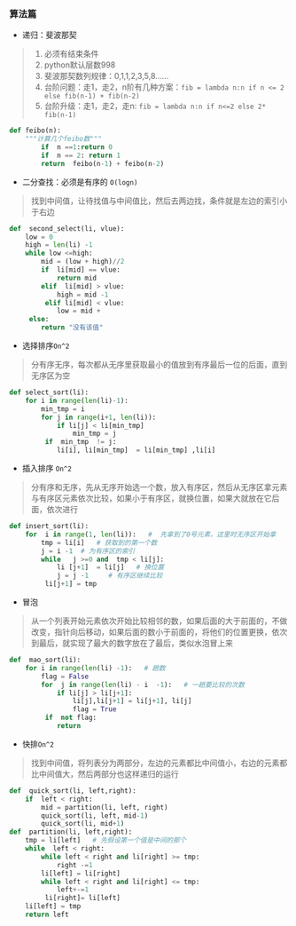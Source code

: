 ### 算法篇

- 递归：斐波那契

> 1. 必须有结束条件
> 2. python默认层数998
> 3. 斐波那契数列规律：0,1,1,2,3,5,8……
> 4. 台阶问题：走1，走2，n阶有几种方案：`fib = lambda n:n if n <= 2 else fib(n-1) + fib(n-2)`
> 5. 台阶升级：走1，走2，走n:  `fib = lambda n:n if n<=2 else 2* fib(n-1)`

```python
def feibo(n):
    """计算几个feibo数"""
    	if  n ==1:return 0   
        if  n == 2: return 1
        return  feibo(n-1) + feibo(n-2)
```

- 二分查找：必须是有序的    `O(logn)`

> 找到中间值，让待找值与中间值比，然后去两边找，条件就是左边的索引小于右边

```python
def  second_select(li, vlue):
    low = 0
    high = len(li) -1
    while low <=high:
        mid = (low + high)//2
        if  li[mid] == vlue:
            return mid
        elif  li[mid] > vlue:
            high = mid -1
         elif li[mid] < vlue:
            low = mid +
     else:
        return "没有该值"
```

- 选择排序`On^2`

> 分有序无序，每次都从无序里获取最小的值放到有序最后一位的后面，直到无序区为空

```python
def select_sort(li):
    for i in range(len(li)-1):
        min_tmp = i
        for j in range(i+1, len(li)):
            if li[j] < li[min_tmp]
            	min_tmp = j
         if  min_tmp  != j:
            li[i], li[min_tmp]  = li[min_tmp] ,li[i]
```

- 插入排序 `On^2`

> 分有序和无序，先从无序开始选一个数，放入有序区，然后从无序区拿元素与有序区元素依次比较，如果小于有序区，就换位置，如果大就放在它后面，依次进行

```python
def insert_sort(li):
    for  i in range(1, len(li)):   #  先拿到了0号元素，这里时无序区开始拿
        tmp = li[i]   # 获取到的第一个数
        j = i -1  # 为有序区的索引
        while   j >=0 and  tmp < li[j]:
            li [j+1]  = li[j]   # 换位置
            j = j -1     # 有序区继续比较
         li[j+1] = tmp
```

- 冒泡

> 从一个列表开始元素依次开始比较相邻的数，如果后面的大于前面的，不做改变，指针向后移动，如果后面的数小于前面的，将他们的位置更换，依次到最后，就实现了最大的数字放在了最后，类似水泡冒上来

```python
def  mao_sort(li):
    for i in range(len(li) -1):   # 趟数
        flag = False
        for  j in range(len(li) - i  -1):   # 一趟要比较的次数
            if li[j] > li[j+1]:
                li[j],li[j+1] = li[j+1], li[j]
                flag = True
         if  not flag:
            return 
```

- 快排`On^2`

> 找到中间值，将列表分为两部分，左边的元素都比中间值小，右边的元素都比中间值大，然后两部分也这样递归的运行

```python
def  quick_sort(li, left,right):
	if  left < right:
        mid = partition(li, left, right)
        quick_sort(li, left, mid-1)
        quick_sort(li, mid+1)
def  partition(li, left,right):
    tmp = li[left]   # 先假设第一个值是中间的那个
    while  left < right:
        while left < right and li[right] >= tmp:
            right -=1
        li[left] = li[right]
        while left < right and li[right] <= tmp:
            left+-=1
         li[right]= li[left] 
    li[left] = tmp
    return left  
```

